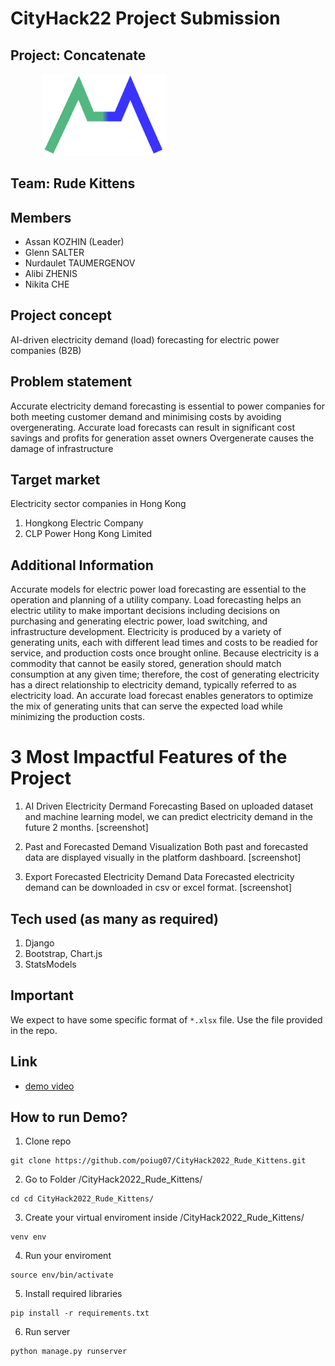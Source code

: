 # CityHack22 Project Submission
## Project: Concatenate
<img src="./predict/static/concat_logo_color.png" width="200" style="margin-left: 50px" alt="project_logo"/>

## Team: Rude Kittens
## Members
- Assan KOZHIN (Leader)
- Glenn SALTER
- Nurdaulet TAUMERGENOV
- Alibi ZHENIS
- Nikita CHE

## Project concept
AI-driven electricity demand (load) forecasting for electric power companies (B2B)

## Problem statement
Accurate electricity demand forecasting is essential to power companies for both meeting customer demand and minimising costs by avoiding overgenerating. Accurate load forecasts can result in significant cost savings and profits for generation asset owners
Overgenerate causes the damage of infrastructure

## Target market
Electricity sector companies in Hong Kong
1. Hongkong Electric Company
2. CLP Power Hong Kong Limited

## Additional Information
Accurate models for electric power load forecasting are essential to the operation and planning of a utility company. Load forecasting helps an electric utility to make important decisions including decisions on purchasing and generating electric power, load switching, and infrastructure development.
Electricity is produced by a variety of generating units, each with different lead times and costs to be readied for service, and production costs once brought online. Because electricity is a commodity that cannot be easily stored, generation should match consumption at any given time; therefore, the cost of generating electricity has a direct relationship to electricity demand, typically referred to as electricity load.
An accurate load forecast enables generators to optimize the mix of generating units that can serve the expected load while minimizing the production costs. 

# 3 Most Impactful Features of the Project
1. AI Driven Electricity Dermand Forecasting
Based on uploaded dataset and machine learning model, we can predict electricity demand in the future 2 months.
[screenshot]

2.  Past and Forecasted Demand Visualization
Both past and forecasted data are displayed visually in the platform dashboard.
[screenshot]

3. Export Forecasted Electricity Demand Data
Forecasted electricity demand can be downloaded in csv or excel format.
[screenshot]

## Tech used (as many as required)
1. Django
2. Bootstrap, Chart.js
3. StatsModels

## Important
We expect to have some specific format of `*.xlsx` file. Use the file provided in the repo. 


## Link
- [demo video](https://drive.google.com/file/d/18l23kmwArCwmh-p5iqQl8P1euS7X1KHk/view?usp=sharing)

## How to run Demo?
1. Clone repo
```
git clone https://github.com/poiug07/CityHack2022_Rude_Kittens.git
```
2. Go to Folder /CityHack2022_Rude_Kittens/
```
cd cd CityHack2022_Rude_Kittens/
```
3. Create your virtual enviroment inside /CityHack2022_Rude_Kittens/
```
venv env
```
4. Run your enviroment
```
source env/bin/activate
```
5. Install required libraries
```
pip install -r requirements.txt 
```
6. Run server
```
python manage.py runserver
```



